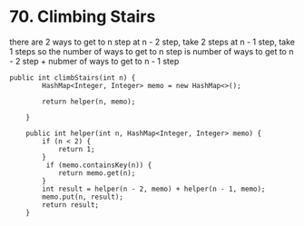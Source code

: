 # 70. Climbing Stairs

there are 2 ways to get to n step
at n - 2 step, take 2 steps 
at n - 1 step, take 1 steps
so the number of ways to get to n step 
is number of ways to get to n - 2 step + nubmer of ways to get to n - 1 step


```
public int climbStairs(int n) {
        HashMap<Integer, Integer> memo = new HashMap<>();
        
        return helper(n, memo);
       
    }
    
    public int helper(int n, HashMap<Integer, Integer> memo) {
        if (n < 2) {
            return 1;
        }
         if (memo.containsKey(n)) {
            return memo.get(n);
        }
        int result = helper(n - 2, memo) + helper(n - 1, memo);
        memo.put(n, result);
        return result;
    } 
```